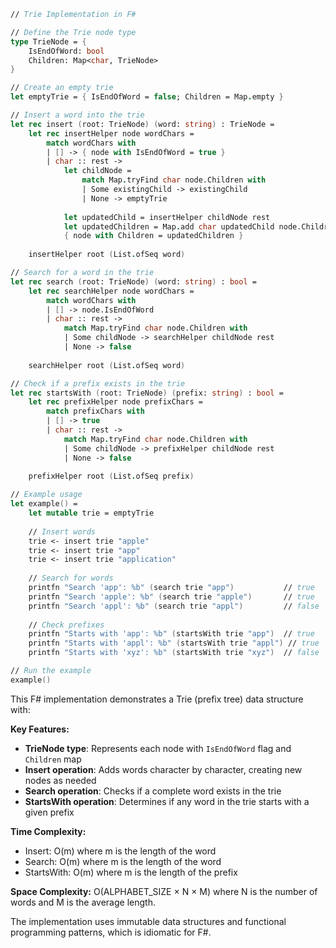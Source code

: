 ```fsharp
// Trie Implementation in F#

// Define the Trie node type
type TrieNode = {
    IsEndOfWord: bool
    Children: Map<char, TrieNode>
}

// Create an empty trie
let emptyTrie = { IsEndOfWord = false; Children = Map.empty }

// Insert a word into the trie
let rec insert (root: TrieNode) (word: string) : TrieNode =
    let rec insertHelper node wordChars =
        match wordChars with
        | [] -> { node with IsEndOfWord = true }
        | char :: rest ->
            let childNode = 
                match Map.tryFind char node.Children with
                | Some existingChild -> existingChild
                | None -> emptyTrie
            
            let updatedChild = insertHelper childNode rest
            let updatedChildren = Map.add char updatedChild node.Children
            { node with Children = updatedChildren }
    
    insertHelper root (List.ofSeq word)

// Search for a word in the trie
let rec search (root: TrieNode) (word: string) : bool =
    let rec searchHelper node wordChars =
        match wordChars with
        | [] -> node.IsEndOfWord
        | char :: rest ->
            match Map.tryFind char node.Children with
            | Some childNode -> searchHelper childNode rest
            | None -> false
    
    searchHelper root (List.ofSeq word)

// Check if a prefix exists in the trie
let rec startsWith (root: TrieNode) (prefix: string) : bool =
    let rec prefixHelper node prefixChars =
        match prefixChars with
        | [] -> true
        | char :: rest ->
            match Map.tryFind char node.Children with
            | Some childNode -> prefixHelper childNode rest
            | None -> false
    
    prefixHelper root (List.ofSeq prefix)

// Example usage
let example() =
    let mutable trie = emptyTrie
    
    // Insert words
    trie <- insert trie "apple"
    trie <- insert trie "app"
    trie <- insert trie "application"
    
    // Search for words
    printfn "Search 'app': %b" (search trie "app")           // true
    printfn "Search 'apple': %b" (search trie "apple")       // true
    printfn "Search 'appl': %b" (search trie "appl")         // false
    
    // Check prefixes
    printfn "Starts with 'app': %b" (startsWith trie "app")  // true
    printfn "Starts with 'appl': %b" (startsWith trie "appl") // true
    printfn "Starts with 'xyz': %b" (startsWith trie "xyz")  // false

// Run the example
example()
```

This F# implementation demonstrates a Trie (prefix tree) data structure with:

**Key Features:**
- **TrieNode type**: Represents each node with `IsEndOfWord` flag and `Children` map
- **Insert operation**: Adds words character by character, creating new nodes as needed
- **Search operation**: Checks if a complete word exists in the trie
- **StartsWith operation**: Determines if any word in the trie starts with a given prefix

**Time Complexity:**
- Insert: O(m) where m is the length of the word
- Search: O(m) where m is the length of the word
- StartsWith: O(m) where m is the length of the prefix

**Space Complexity:** O(ALPHABET_SIZE × N × M) where N is the number of words and M is the average length.

The implementation uses immutable data structures and functional programming patterns, which is idiomatic for F#.

